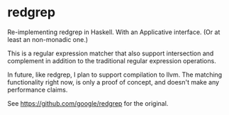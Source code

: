 redgrep
=======

Re-implementing redgrep in Haskell.  With an Applicative interface.  (Or at least an non-monadic one.)

This is a regular expression matcher that also support intersection and complement
in addition to the traditional regular expression operations.

In future, like redgrep, I plan to support compilation to llvm.  The matching functionality
right now, is only a proof of concept, and doesn't make any performance claims.


See https://github.com/google/redgrep for the original.
